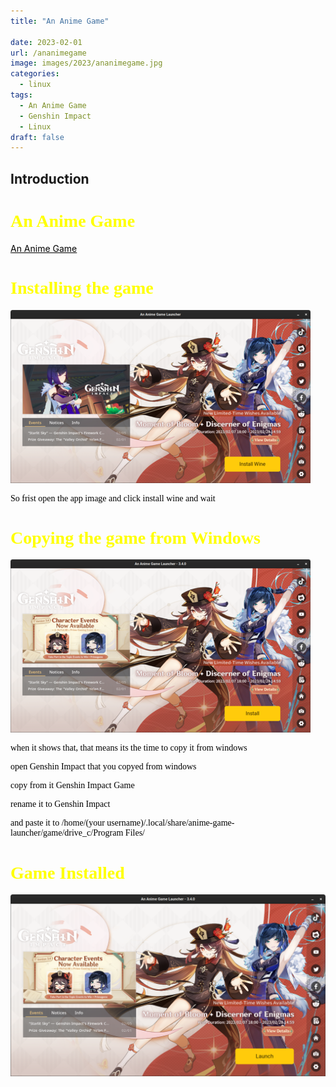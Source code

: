 ```yaml
---
title: "An Anime Game"

date: 2023-02-01
url: /ananimegame
image: images/2023/ananimegame.jpg
categories:
  - linux
tags:
  - An Anime Game
  - Genshin Impact
  - Linux
draft: false
---
```



## Introduction


<!DOCTYPE html>
<html>
<title>SteavenGamerYT</title>
<link rel="shortcut icon" href="ananimegame type="image/x-icon">
<link href='https://fonts.googleapis.com/css?family=Ubuntu' rel='stylesheet'>
<link href='https://fonts.googleapis.com/css?family=Noto Sans' rel='stylesheet'>
<meta property="og:title" content="SteavenGamerYT">
<meta property="og:description" content="An Anime Game">
<body>
<h1 style="color:rgb(255, 255, 0); font-family:ubuntu">An Anime Game</h1>
<p><a href="https://github.com/an-anime-team/an-anime-game-launcher/releases" style="color: rgb(0, 0, 0)" target="_blank">An Anime Game</a></p>
<h1 style="color:rgb(255, 255, 0); font-family:ubuntu">Installing the game</h1>
<img src="https://github.com/SteavenGamerYT/steavengameryt.github.io/raw/main/game_wine.png">
<p style="color:rgb(0, 0, 0); font-family:ubuntu"></pstyle>So frist open the app image and click install wine and wait </p>
<h1 style="color:rgb(255, 255, 0); font-family:ubuntu">Copying the game from Windows</h1>
<img src="https://github.com/SteavenGamerYT/steavengameryt.github.io/raw/main/game_install.png">
<p style="color:rgb(0, 0, 0); font-family:ubuntu"></pstyle>when it shows that, that means its the time to copy it from windows</p>
<p style="color:rgb(0, 0, 0); font-family:ubuntu"></pstyle>open Genshin Impact that you copyed from windows</p>
<p style="color:rgb(0, 0, 0); font-family:ubuntu"></pstyle>copy from it Genshin Impact Game</p>
<p style="color:rgb(0, 0, 0); font-family:nubuntuoto"></pstyle>rename it to Genshin Impact</p>
<p style="color:rgb(0, 0, 0); font-family:ubuntu"></pstyle>and paste it to  /home/(your username)/.local/share/anime-game-launcher/game/drive_c/Program Files/ </p>
<h1 style="color:rgb(255, 255, 0); font-family:ubuntu">Game Installed</h1>
<img src="https://github.com/SteavenGamerYT/steavengameryt.github.io/raw/main/game_start.png">
</body>
</html>
